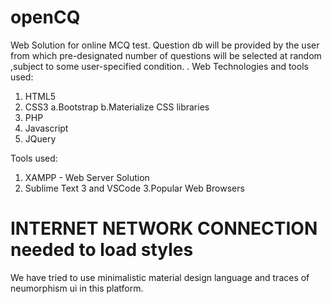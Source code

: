 # openCQ
Web Solution for online MCQ test. Question db will be provided by the user from which pre-designated  number of questions will be selected at random ,subject to some user-specified condition. .
Web Technologies and tools used:
1. HTML5
2. CSS3
    a.Bootstrap
    b.Materialize CSS libraries
3. PHP
4. Javascript
5. JQuery

Tools used:
 1. XAMPP - Web Server Solution
 2. Sublime Text 3 and VSCode
 3.Popular Web Browsers
 
 
 # INTERNET NETWORK CONNECTION needed to load styles 
 
 We have tried to use minimalistic material design language and traces of neumorphism ui in this platform.

